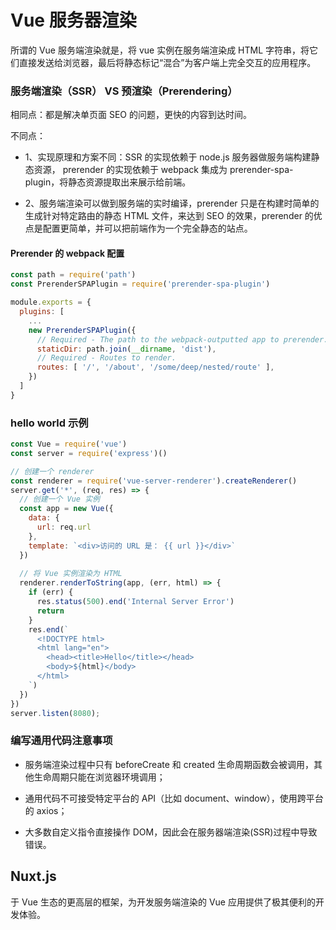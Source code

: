 # Vue 服务器渲染
所谓的 Vue 服务端渲染就是，将 vue 实例在服务端渲染成 HTML 字符串，将它们直接发送给浏览器，最后将静态标记“混合”为客户端上完全交互的应用程序。

### 服务端渲染（SSR） VS 预渲染（Prerendering）
相同点：都是解决单页面 SEO 的问题，更快的内容到达时间。

不同点：

* 1、实现原理和方案不同：SSR 的实现依赖于 node.js 服务器做服务端构建静态资源，   prerender 的实现依赖于 webpack 集成为 prerender-spa-plugin，将静态资源提取出来展示给前端。

* 2、服务端渲染可以做到服务端的实时编译，prerender 只是在构建时简单的生成针对特定路由的静态 HTML 文件，来达到 SEO 的效果，prerender 的优点是配置更简单，并可以把前端作为一个完全静态的站点。

#### Prerender 的 webpack 配置
``` js
const path = require('path')
const PrerenderSPAPlugin = require('prerender-spa-plugin')

module.exports = {
  plugins: [
    ...
    new PrerenderSPAPlugin({
      // Required - The path to the webpack-outputted app to prerender.
      staticDir: path.join(__dirname, 'dist'),
      // Required - Routes to render.
      routes: [ '/', '/about', '/some/deep/nested/route' ],
    })
  ]
}
```

### hello world 示例
``` js
const Vue = require('vue')
const server = require('express')()

// 创建一个 renderer
const renderer = require('vue-server-renderer').createRenderer()
server.get('*', (req, res) => {
  // 创建一个 Vue 实例
  const app = new Vue({
    data: {
      url: req.url
    },
    template: `<div>访问的 URL 是： {{ url }}</div>`
  })
  
  // 将 Vue 实例渲染为 HTML
  renderer.renderToString(app, (err, html) => {
    if (err) {
      res.status(500).end('Internal Server Error')
      return
    }
    res.end(`
      <!DOCTYPE html>
      <html lang="en">
        <head><title>Hello</title></head>
        <body>${html}</body>
      </html>
    `)
  })
})
server.listen(8080);
```

### 编写通用代码注意事项
* 服务端渲染过程中只有 beforeCreate 和 created 生命周期函数会被调用，其他生命周期只能在浏览器环境调用；

* 通用代码不可接受特定平台的 API（比如 document、window），使用跨平台的 axios；

* 大多数自定义指令直接操作 DOM，因此会在服务器端渲染(SSR)过程中导致错误。

## Nuxt.js
于 Vue 生态的更高层的框架，为开发服务端渲染的 Vue 应用提供了极其便利的开发体验。

